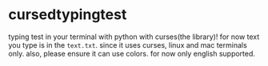 # cursedtypingtest
typing test in your terminal with python with curses(the library)!
for now text you type is in the ```text.txt```.
since it uses curses, linux and mac terminals only.
also, please ensure it can use colors.
for now only english supported.
